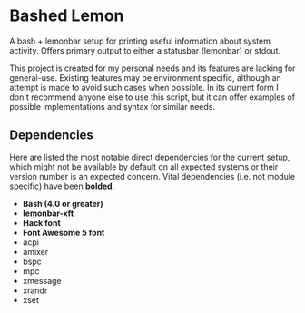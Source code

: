 # Bashed Lemon

A bash + lemonbar setup for printing useful information about system activity. Offers primary output to either a statusbar (lemonbar) or stdout.

This project is created for my personal needs and its features are lacking for general-use. Existing features may be environment specific, although an attempt is made to avoid such cases when possible. In its current form I don't recommend anyone else to use this script, but it can offer examples of possible implementations and syntax for similar needs.

## Dependencies

Here are listed the most notable direct dependencies for the current setup, which might not be available by default on all expected systems or their version number is an expected concern. Vital dependencies (i.e. not module specific) have been **bolded**.

- **Bash (4.0 or greater)**
- **lemonbar-xft**
- **Hack font**
- **Font Awesome 5 font**
- acpi
- amixer
- bspc
- mpc
- xmessage
- xrandr
- xset

